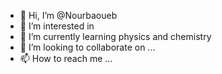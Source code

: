 - 👋 Hi, I’m @Nourbaoueb
- 👀 I’m interested in 
- 🌱 I’m currently learning physics and chemistry 
- 💞️ I’m looking to collaborate on ...
- 📫 How to reach me ...

<!---
Nourbaoueb/Nourbaoueb is a ✨ special ✨ repository because its `README.md` (this file) appears on your GitHub profile.
You can click the Preview link to take a look at your changes.
--->
